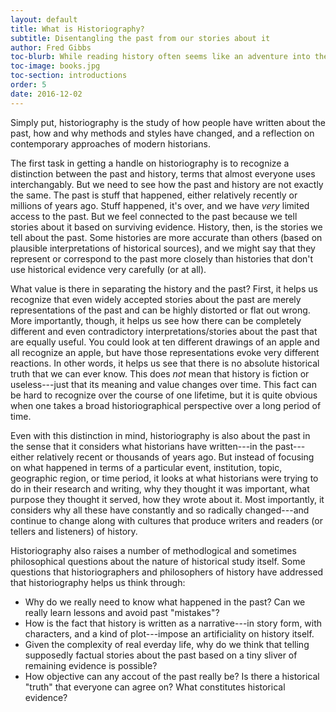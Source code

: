 ```yaml
---
layout: default
title: What is Historiography?
subtitle: Disentangling the past from our stories about it
author: Fred Gibbs
toc-blurb: While reading history often seems like an adventure into the past, it never fully leaves the present. The ways in which existing power structures, political ideologies, personal interests, cultural criticism, and professional conventions impose on our interpretations of the past are rarely obvious. Historiography examines what these are and shows why we must aware of them for any critical reading of history.
toc-image: books.jpg
toc-section: introductions
order: 5
date: 2016-12-02
---
```


Simply put, historiography is the study of how people have written about the past, how and why methods and styles have changed, and a reflection on contemporary approaches of modern historians.

The first task in getting a handle on historiography is to recognize a distinction between the past and history, terms that almost everyone uses interchangably. But we need to see how the past and history are not exactly the same. The past is stuff that happened, either relatively recently or millions of years ago. Stuff happened, it's over, and we have _very_ limited access to the past. But we feel connected to the past because we tell stories about it based on surviving evidence. History, then, is the stories we tell about the past. Some histories are more accurate than others (based on plausible interpretations of historical sources), and we might say that they represent or correspond to the past more closely than histories that don't use historical evidence very carefully (or at all).

What value is there in separating the history and the past? First, it helps us recognize that even widely accepted stories about the past are merely representations of the past and can be highly distorted or flat out wrong. More importantly, though, it helps us see how there can be completely different and even contradictory interpretations/stories about the past that are equally useful. You could look at ten different drawings of an apple and all recognize an apple, but have those representations evoke very different reactions. In other words, it helps us see that there is no absolute historical truth that we can ever know. This does _not_ mean that history is fiction or useless---just that its meaning and value changes over time. This fact can be hard to recognize over the course of one lifetime, but it is quite obvious when one takes a broad historiographical perspective over a long period of time.

Even with this distinction in mind, historiography is also about the past in the sense that it considers what historians have written---in the past---either relatively recent or thousands of years ago. But instead of focusing on what happened in terms of a particular event, institution, topic, geographic region, or time period, it looks at what historians were trying to do in their research and writing, why they thought it was important, what purpose they thought it served, how they wrote about it. Most importantly, it considers why all these have constantly and so radically changed---and continue to change along with cultures that produce writers and readers (or tellers and listeners) of history.

Historiography also raises a number of methodlogical and sometimes philosophical questions about the nature of historical study itself. Some questions that historiographers and philosophers of history have addressed that historiography helps us think through:

- Why do we really need to know what happened in the past? Can we really learn lessons and avoid past "mistakes"?
- How is the fact that history is written as a narrative---in story form, with characters, and a kind of plot---impose an artificiality on history itself.
- Given the complexity of real everday life, why do we think that telling supposedly factual stories about the past based on a tiny sliver of remaining evidence is possible?
- How objective can any accout of the past really be? Is there a historical "truth" that everyone can agree on? What constitutes historical evidence?
